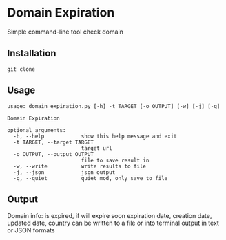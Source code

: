 # Domain Expiration

Simple command-line tool check domain

## Installation
```
git clone 
```


## Usage
```.env
usage: domain_expiration.py [-h] -t TARGET [-o OUTPUT] [-w] [-j] [-q]

Domain Expiration

optional arguments:
  -h, --help            show this help message and exit
  -t TARGET, --target TARGET
                        target url
  -o OUTPUT, --output OUTPUT
                        file to save result in
  -w, --write           write results to file
  -j, --json            json output
  -q, --quiet           quiet mod, only save to file
```

## Output
Domain info:
is expired, if will expire soon
expiration date, creation date, updated date, country
can be written to a file or into terminal output in text or JSON formats
